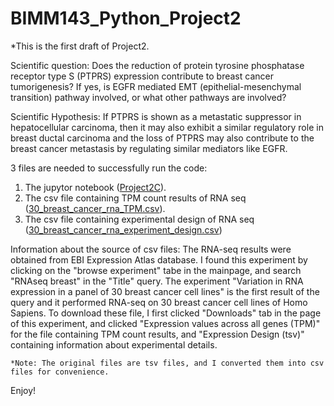 # BIMM143_Python_Project2
*This is the first draft of Project2.

Scientific question: Does the reduction of protein tyrosine phosphatase receptor type S (PTPRS) expression contribute to breast cancer tumorigenesis? If yes, is EGFR mediated EMT (epithelial-mesenchymal transition) pathway involved, or what other pathways are involved? 

Scientific Hypothesis: If PTPRS is shown as a metastatic suppressor in hepatocellular carcinoma, then it may also exhibit a similar regulatory role in breast ductal carcinoma and the loss of PTPRS may also contribute to the breast cancer metastasis by regulating similar mediators like EGFR.

3 files are needed to successfully run the code:

1) The jupytor notebook ([Project2C](https://github.com/ChulingZhuang/BIMM143_Python_Project2/blob/main/Project2C.ipynb)).
2) The csv file containing TPM count results of RNA seq ([30_breast_cancer_rna_TPM.csv](https://github.com/ChulingZhuang/BIMM143_Python_Project2/blob/main/30_breast_cancer_rna_TPM.csv
)).
3) The csv file containing experimental design of RNA seq ([30_breast_cancer_rna_experiment_design.csv](https://github.com/ChulingZhuang/BIMM143_Python_Project2/blob/main/30_breast_cancer_rna_experiment_design.csv))

Information about the source of csv files:
    The RNA-seq results were obtained from EBI Expression Atlas database. I found this experiment by clicking on the "browse experiment" tabe in the mainpage, and search "RNAseq breast" in the "Title" query. The experiment "Variation in RNA expression in a panel of 30 breast cancer cell lines" is the first result of the query and it performed RNA-seq on 30 breast cancer cell lines of Homo Sapiens. To download these file, I first clicked "Downloads" tab in the page of this experiment, and clicked "Expression values across all genes (TPM)" for the file containing TPM count results, and "Expression Design (tsv)" containing information about experimental details. 
    
    *Note: The original files are tsv files, and I converted them into csv files for convenience.

    
Enjoy!
